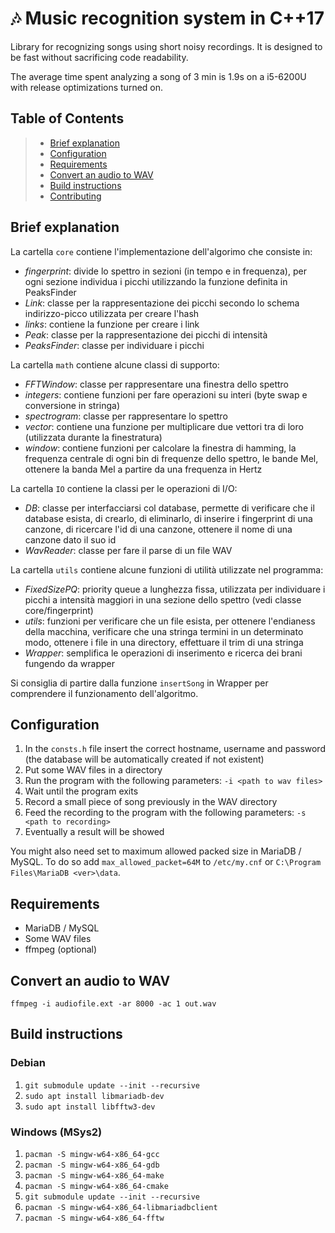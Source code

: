 # 🎶 Music recognition system in C++17

Library for recognizing songs using short noisy recordings. It is designed to be
fast without sacrificing code readability.

The average time spent analyzing a song of 3 min is 1.9s on a i5-6200U with
release optimizations turned on.

## Table of Contents

> * [Brief explanation](#explanation)
> * [Configuration](#configuration)
> * [Requirements](#requirements)
> * [Convert an audio to WAV](#convertWav)
> * [Build instructions](#build)
> * [Contributing](#contrib)

## Brief explanation

<a name="explanation"/>

La cartella `core` contiene l'implementazione dell'algorimo che consiste in:

* *fingerprint*: divide lo spettro in sezioni (in tempo e in frequenza), per ogni sezione individua i picchi utilizzando
  la funzione definita in PeaksFinder
* *Link*: classe per la rappresentazione dei picchi secondo lo schema indirizzo-picco utilizzata per creare l'hash
* *links*: contiene la funzione per creare i link
* *Peak*: classe per la rappresentazione dei picchi di intensità
* *PeaksFinder*: classe per individuare i picchi

La cartella `math` contiene alcune classi di supporto:

* *FFTWindow*: classe per rappresentare una finestra dello spettro
* *integers*: contiene funzioni per fare operazioni su interi (byte swap e conversione in stringa)
* *spectrogram*: classe per rappresentare lo spettro
* *vector*: contiene una funzione per multiplicare due vettori tra di loro (utilizzata durante la finestratura)
* *window*: contiene funzioni per calcolare la finestra di hamming, la frequenza centrale di ogni bin di frequenze dello
  spettro, le bande Mel, ottenere la banda Mel a partire da una frequenza in Hertz

La cartella `IO` contiene la classi per le operazioni di I/O:

* *DB*: classe per interfacciarsi col database, permette di verificare che il database esista, di crearlo, di
  eliminarlo, di inserire i fingerprint di una canzone, di ricercare l'id di una canzone, ottenere il nome di una
  canzone dato il suo id
* *WavReader*: classe per fare il parse di un file WAV

La cartella `utils` contiene alcune funzioni di utilità utilizzate nel programma:

* *FixedSizePQ*: priority queue a lunghezza fissa, utilizzata per individuare i picchi a intensità maggiori in una
  sezione dello spettro (vedi classe core/fingerprint)
* *utils*: funzioni per verificare che un file esista, per ottenere l'endianess della macchina, verificare che una
  stringa termini in un determinato modo, ottenere i file in una directory, effettuare il trim di una stringa
* *Wrapper*: semplifica le operazioni di inserimento e ricerca dei brani fungendo da wrapper

Si consiglia di partire dalla funzione `insertSong` in Wrapper per comprendere il funzionamento dell'algoritmo.

## Configuration

<a name="configuration"/>

1. In the `consts.h` file insert the correct hostname, username and password
   (the database will be automatically created if not existent)
1. Put some WAV files in a directory
1. Run the program with the following parameters: `-i <path to wav files>`
1. Wait until the program exits
1. Record a small piece of song previously in the WAV directory
1. Feed the recording to the program with the following parameters:
   `-s <path to recording>`
1. Eventually a result will be showed

You might also need set to maximum allowed packed size in MariaDB / MySQL.
To do so add `max_allowed_packet=64M` to `/etc/my.cnf` or
`C:\Program Files\MariaDB <ver>\data`.

## Requirements

<a name="requirements"/>

* MariaDB / MySQL
* Some WAV files
* ffmpeg (optional)

## Convert an audio to WAV

<a name="convertWav"/>

`ffmpeg -i audiofile.ext -ar 8000 -ac 1 out.wav`

## Build instructions

<a name="build"/>

### Debian

1. `git submodule update --init --recursive`
1. `sudo apt install libmariadb-dev`
1. `sudo apt install libfftw3-dev`

### Windows (MSys2)

1. `pacman -S mingw-w64-x86_64-gcc`
1. `pacman -S mingw-w64-x86_64-gdb`
1. `pacman -S mingw-w64-x86_64-make`
1. `pacman -S mingw-w64-x86_64-cmake`
1. `git submodule update --init --recursive`
1. `pacman -S mingw-w64-x86_64-libmariadbclient`
1. `pacman -S mingw-w64-x86_64-fftw`

